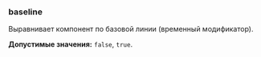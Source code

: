 ### baseline

Выравнивает компонент по базовой линии (временный модификатор).

<!-- props:start -->
**Допустимые значения:** `false`, `true`.
<!-- props:end -->
